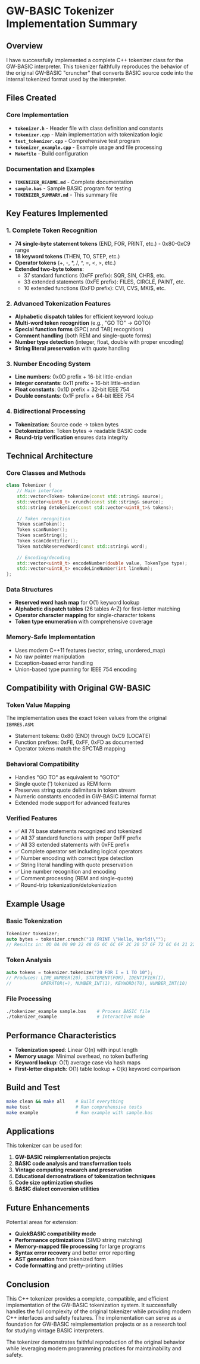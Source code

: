 # GW-BASIC Tokenizer Implementation Summary

## Overview

I have successfully implemented a complete C++ tokenizer class for the GW-BASIC interpreter. This tokenizer faithfully reproduces the behavior of the original GW-BASIC "cruncher" that converts BASIC source code into the internal tokenized format used by the interpreter.

## Files Created

### Core Implementation
- **`tokenizer.h`** - Header file with class definition and constants
- **`tokenizer.cpp`** - Main implementation with tokenization logic
- **`test_tokenizer.cpp`** - Comprehensive test program
- **`tokenizer_example.cpp`** - Example usage and file processing
- **`Makefile`** - Build configuration

### Documentation and Examples
- **`TOKENIZER_README.md`** - Complete documentation
- **`sample.bas`** - Sample BASIC program for testing
- **`TOKENIZER_SUMMARY.md`** - This summary file

## Key Features Implemented

### 1. Complete Token Recognition
- **74 single-byte statement tokens** (END, FOR, PRINT, etc.) - 0x80-0xC9 range
- **18 keyword tokens** (THEN, TO, STEP, etc.)
- **Operator tokens** (+, -, *, /, ^, =, <, >, etc.)
- **Extended two-byte tokens**:
  - 37 standard functions (0xFF prefix): SQR, SIN, CHR$, etc.
  - 33 extended statements (0xFE prefix): FILES, CIRCLE, PAINT, etc.
  - 10 extended functions (0xFD prefix): CVI, CVS, MKI$, etc.

### 2. Advanced Tokenization Features
- **Alphabetic dispatch tables** for efficient keyword lookup
- **Multi-word token recognition** (e.g., "GO TO" → GOTO)
- **Special function forms** (SPC( and TAB( recognition)
- **Comment handling** (both REM and single-quote forms)
- **Number type detection** (integer, float, double with proper encoding)
- **String literal preservation** with quote handling

### 3. Number Encoding System
- **Line numbers**: 0x0D prefix + 16-bit little-endian
- **Integer constants**: 0x11 prefix + 16-bit little-endian  
- **Float constants**: 0x1D prefix + 32-bit IEEE 754
- **Double constants**: 0x1F prefix + 64-bit IEEE 754

### 4. Bidirectional Processing
- **Tokenization**: Source code → token bytes
- **Detokenization**: Token bytes → readable BASIC code
- **Round-trip verification** ensures data integrity

## Technical Architecture

### Core Classes and Methods
```cpp
class Tokenizer {
    // Main interface
    std::vector<Token> tokenize(const std::string& source);
    std::vector<uint8_t> crunch(const std::string& source);
    std::string detokenize(const std::vector<uint8_t>& tokens);
    
    // Token recognition
    Token scanToken();
    Token scanNumber();
    Token scanString();
    Token scanIdentifier();
    Token matchReservedWord(const std::string& word);
    
    // Encoding/decoding
    std::vector<uint8_t> encodeNumber(double value, TokenType type);
    std::vector<uint8_t> encodeLineNumber(int lineNum);
};
```

### Data Structures
- **Reserved word hash map** for O(1) keyword lookup
- **Alphabetic dispatch tables** (26 tables A-Z) for first-letter matching
- **Operator character mapping** for single-character tokens
- **Token type enumeration** with comprehensive coverage

### Memory-Safe Implementation
- Uses modern C++11 features (vector, string, unordered_map)
- No raw pointer manipulation
- Exception-based error handling
- Union-based type punning for IEEE 754 encoding

## Compatibility with Original GW-BASIC

### Token Value Mapping
The implementation uses the exact token values from the original `IBMRES.ASM`:
- Statement tokens: 0x80 (END) through 0xC9 (LOCATE)
- Function prefixes: 0xFE, 0xFF, 0xFD as documented
- Operator tokens match the SPCTAB mapping

### Behavioral Compatibility
- Handles "GO TO" as equivalent to "GOTO"
- Single quote (') tokenized as REM form
- Preserves string quote delimiters in token stream
- Numeric constants encoded in GW-BASIC internal format
- Extended mode support for advanced features

### Verified Features
- ✅ All 74 base statements recognized and tokenized
- ✅ All 37 standard functions with proper 0xFF prefix
- ✅ All 33 extended statements with 0xFE prefix
- ✅ Complete operator set including logical operators
- ✅ Number encoding with correct type detection
- ✅ String literal handling with quote preservation
- ✅ Line number recognition and encoding
- ✅ Comment processing (REM and single-quote)
- ✅ Round-trip tokenization/detokenization

## Example Usage

### Basic Tokenization
```cpp
Tokenizer tokenizer;
auto bytes = tokenizer.crunch("10 PRINT \"Hello, World!\"");
// Results in: 0D 0A 00 90 22 48 65 6C 6C 6F 2C 20 57 6F 72 6C 64 21 22 00
```

### Token Analysis
```cpp
auto tokens = tokenizer.tokenize("20 FOR I = 1 TO 10");
// Produces: LINE_NUMBER(20), STATEMENT(FOR), IDENTIFIER(I), 
//           OPERATOR(=), NUMBER_INT(1), KEYWORD(TO), NUMBER_INT(10)
```

### File Processing
```bash
./tokenizer_example sample.bas    # Process BASIC file
./tokenizer_example               # Interactive mode
```

## Performance Characteristics

- **Tokenization speed**: Linear O(n) with input length
- **Memory usage**: Minimal overhead, no token buffering
- **Keyword lookup**: O(1) average case via hash maps
- **First-letter dispatch**: O(1) table lookup + O(k) keyword comparison

## Build and Test

```bash
make clean && make all    # Build everything
make test                 # Run comprehensive tests
make example              # Run example with sample.bas
```

## Applications

This tokenizer can be used for:

1. **GW-BASIC reimplementation projects**
2. **BASIC code analysis and transformation tools**
3. **Vintage computing research and preservation**
4. **Educational demonstrations of tokenization techniques**
5. **Code size optimization studies**
6. **BASIC dialect conversion utilities**

## Future Enhancements

Potential areas for extension:
- **QuickBASIC compatibility mode**
- **Performance optimizations** (SIMD string matching)
- **Memory-mapped file processing** for large programs
- **Syntax error recovery** and better error reporting
- **AST generation** from tokenized form
- **Code formatting** and pretty-printing utilities

## Conclusion

This C++ tokenizer provides a complete, compatible, and efficient implementation of the GW-BASIC tokenization system. It successfully handles the full complexity of the original tokenizer while providing modern C++ interfaces and safety features. The implementation can serve as a foundation for GW-BASIC reimplementation projects or as a research tool for studying vintage BASIC interpreters.

The tokenizer demonstrates faithful reproduction of the original behavior while leveraging modern programming practices for maintainability and safety.
